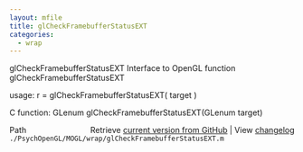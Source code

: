 ```yaml
---
layout: mfile
title: glCheckFramebufferStatusEXT
categories:
  - wrap
---
```


glCheckFramebufferStatusEXT  Interface to OpenGL function glCheckFramebufferStatusEXT

usage:  r = glCheckFramebufferStatusEXT\( target \)

C function:  GLenum glCheckFramebufferStatusEXT\(GLenum target\)


<div class="code_header" style="text-align:right;">
  <span style="float:left;">Path&nbsp;&nbsp;</span> <span class="counter">Retrieve <a href=
  "https://raw.github.com/Psychtoolbox-3/Psychtoolbox-3/beta/./PsychOpenGL/MOGL/wrap/glCheckFramebufferStatusEXT.m">current version from GitHub</a> | View <a href=
  "https://github.com/Psychtoolbox-3/Psychtoolbox-3/commits/beta/./PsychOpenGL/MOGL/wrap/glCheckFramebufferStatusEXT.m">changelog</a></span>
</div>
<div class="code">
  <code>./PsychOpenGL/MOGL/wrap/glCheckFramebufferStatusEXT.m</code>
</div>
